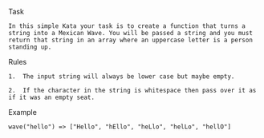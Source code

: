 Task

 	In this simple Kata your task is to create a function that turns a string into a Mexican Wave. You will be passed a string and you must return that string in an array where an uppercase letter is a person standing up.
Rules

 	1.  The input string will always be lower case but maybe empty.

    2.  If the character in the string is whitespace then pass over it as if it was an empty seat.

Example

    wave("hello") => ["Hello", "hEllo", "heLlo", "helLo", "hellO"]